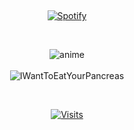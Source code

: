 &nbsp;<div align="center">
  [![Spotify](https://readme-ashen.vercel.app/api/spotify?background_color=0d1117&border_color=ffffff)](https://open.spotify.com/user/GhostOf0days)
</div>

&nbsp;<div align="center">
  ![anime](https://user-images.githubusercontent.com/70134418/226198536-03727838-e636-43f2-92f7-773873911c42.gif) <br><br>
  ![IWantToEatYourPancreas](https://user-images.githubusercontent.com/70134418/226198886-27a3506a-3f2d-487e-aabf-f563b1d22391.gif)
</div>

&nbsp;<div align="center">
  [![Visits](https://komarev.com/ghpvc/?username=GhostOf0days&logo=GitHub&label=github%20visits&color=336699&logoColor=white&style=flat-square)](https://github.com/GhostOf0days)
</div>